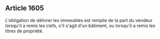 Article 1605
----
L'obligation de délivrer les immeubles est remplie de la part du vendeur
lorsqu'il a remis les clefs, s'il s'agit d'un bâtiment, ou lorsqu'il a remis les
titres de propriété.
